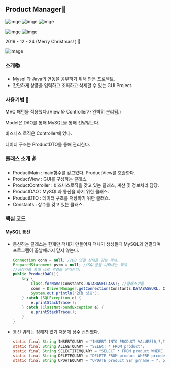 ## Product Manager:green_book:

![imge](https://img.shields.io/badge/ProjectType-Lecture-green)  ![imge](https://img.shields.io/badge/Language-Java-yellow)  ![imge](https://img.shields.io/badge/Tools-IntelliJ-blue)

![imge](https://img.shields.io/badge/Language-SQL-orange) ![imge](https://img.shields.io/badge/Tools-MySQL-blue)

2019 - 12 - 24 (Merry Christmas! ) :christmas_tree:

![image](https://user-images.githubusercontent.com/37828448/71410869-54e72c00-268a-11ea-962c-ab18794c27f8.png)

### 소개:books:

- Mysql 과 Java의 연동을 공부하기 위해 만든 프로젝트.
- 간단하게 상품을 입력하고 조회하고 삭제할 수 있는 GUI Project.

### 사용기법 :construction_worker:

MVC 패턴을 적용했다.(View 와 Controller가 완벽히 분리됨.)

Model은 DAO를 통해 MySQL을 통해 전달받는다.

비즈니스 로직은 Controller에 있다.

데이터 구조는 ProductDTO를 통해 관리한다.

### 클래스 소개 :v:

- ProductMain : main함수를 갖고있다. ProductView를 호출한다.
- ProductView : GUI를 구성하는 클래스. 
- ProductController : 비즈니스로직을 갖고 있는 클래스, 계산 및 정보처리 담당.
- ProductDAO : MySQL과 통신을 하기 위한 클래스.
- ProductDTO : 데이터 구조를 저장하기 위한 클래스.
- Constants : 상수를 갖고 있는 클래스.

### 핵심 코드

#### MySQL 통신

- 통신하는 클래스는 한개만 객체가 만들어져 객체가 생성될때 MySQL과 연결되며 프로그램이 끝날때까지 닫지 않는다.

  ```java
  Connection conn = null; //DB 연결 상태를 갖는 객체.
  PreparedStatement pstm = null; //SQL문을 나타내는 객체
  //생성자를 통해 바로 연결을 유지한다.
  public ProductDAO(){
      try {
          Class.forName(Constants.DATABASECLASS); //클래스이름
          conn = DriverManager.getConnection(Constants.DATABASEURL, Constants.USER_NAME, Constants.PASSWORD);
          System.out.println("연결 성공");
      } catch (SQLException e) {
          e.printStackTrace();
      } catch (ClassNotFoundException e) {
          e.printStackTrace();
      }
  }
  ```

- 통신 쿼리는 정해져 있기 때문에 상수 선언했다.

  ```java
  static final String INSERTQUARY = "INSERT INTO PRODUCT VALUES(0,?,?,?)"; 
  static final String ALLGETQUARY = "SELECT * FROM product";
  static final String SELECTITEMQUARY = "SELECT * FROM product WHERE prcode = ?";
  static final String DELETEQUARY = "DELETE FROM product WHERE prcode = ?";
  static final String UPDATEQUARY = "UPDATE product SET prname = ?, price = ?, manufacture = ? WHERE prcode = ?";
  ```
  